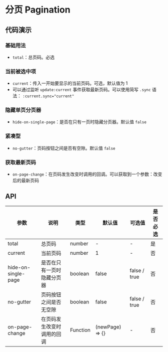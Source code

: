 # 分页 Pagination

## 代码演示

### 基础用法

- `total`：总页码。必选

<ClientOnly>
  <demo-pagination-1 />
</ClientOnly>

### 当前被选中项

- `current`：传入一开始要显示的当前页码。可选，默认值为 1
- 可以通过监听 `update:current` 事件获取最新页码。可以使用简写 `.sync` 语法： `:current.sync="current"`

<ClientOnly>
  <demo-pagination-2 />
</ClientOnly>

### 隐藏单页分页器

- `hide-on-single-page`：是否在只有一页时隐藏分页器。默认值 `false`

<ClientOnly>
  <demo-pagination-3 />
</ClientOnly>

### 紧凑型

- `no-gutter`：页码按钮之间是否有空隙。默认值 `false`

<ClientOnly>
  <demo-pagination-4 />
</ClientOnly>

### 获取最新页码

- `on-page-change`：在页码发生改变时调用的回调。可以获取到一个参数：改变后的最新页码

<ClientOnly>
  <demo-pagination-5 />
</ClientOnly>

## API

| 参数                | 说明                       | 类型     | 默认值   | 可选值       | 是否必选 |
| ------------------- | -------------------------- | -------- | -------- | ------------ | -------- |
| total               | 总页码                     | number   | -        | -            | 是       |
| current             | 当前页码                   | number   | 1        | -            | 否       |
| hide-on-single-page | 是否在只有一页时隐藏分页器 | boolean  | false    | false / true | 否       |
| no-gutter           | 页码按钮之间是否无空隙     | boolean  | false    | false / true | 否       |
| on-page-change      | 在页码发生改变时调用的回调 | Function | (newPage) => {} | -            | 否       |
